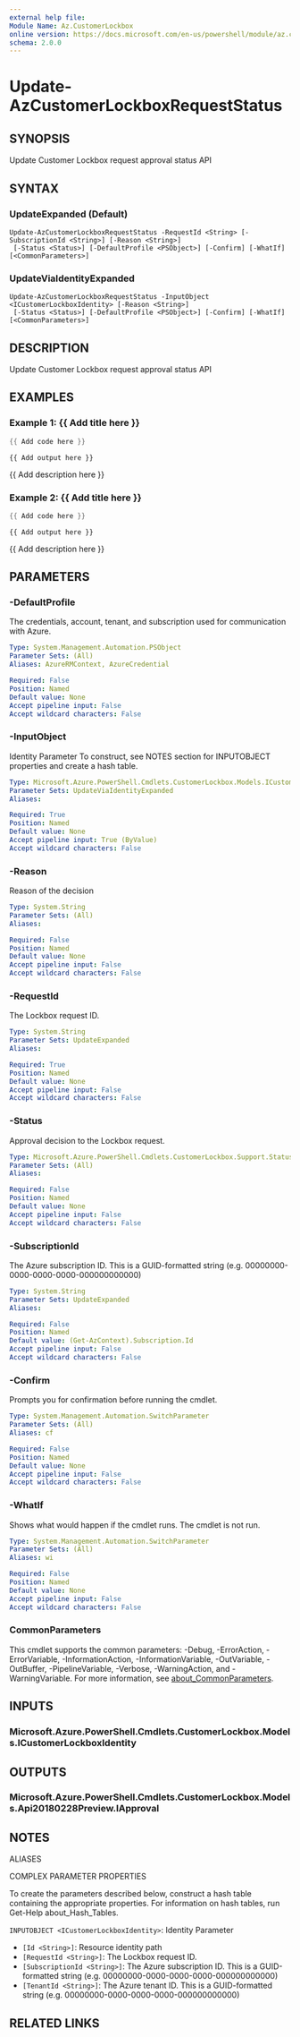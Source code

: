 ```yaml
---
external help file:
Module Name: Az.CustomerLockbox
online version: https://docs.microsoft.com/en-us/powershell/module/az.customerlockbox/update-azcustomerlockboxrequeststatus
schema: 2.0.0
---
```


# Update-AzCustomerLockboxRequestStatus

## SYNOPSIS
Update Customer Lockbox request approval status API

## SYNTAX

### UpdateExpanded (Default)
```
Update-AzCustomerLockboxRequestStatus -RequestId <String> [-SubscriptionId <String>] [-Reason <String>]
 [-Status <Status>] [-DefaultProfile <PSObject>] [-Confirm] [-WhatIf] [<CommonParameters>]
```

### UpdateViaIdentityExpanded
```
Update-AzCustomerLockboxRequestStatus -InputObject <ICustomerLockboxIdentity> [-Reason <String>]
 [-Status <Status>] [-DefaultProfile <PSObject>] [-Confirm] [-WhatIf] [<CommonParameters>]
```

## DESCRIPTION
Update Customer Lockbox request approval status API

## EXAMPLES

### Example 1: {{ Add title here }}
```powershell
{{ Add code here }}
```

```output
{{ Add output here }}
```

{{ Add description here }}

### Example 2: {{ Add title here }}
```powershell
{{ Add code here }}
```

```output
{{ Add output here }}
```

{{ Add description here }}

## PARAMETERS

### -DefaultProfile
The credentials, account, tenant, and subscription used for communication with Azure.

```yaml
Type: System.Management.Automation.PSObject
Parameter Sets: (All)
Aliases: AzureRMContext, AzureCredential

Required: False
Position: Named
Default value: None
Accept pipeline input: False
Accept wildcard characters: False
```

### -InputObject
Identity Parameter
To construct, see NOTES section for INPUTOBJECT properties and create a hash table.

```yaml
Type: Microsoft.Azure.PowerShell.Cmdlets.CustomerLockbox.Models.ICustomerLockboxIdentity
Parameter Sets: UpdateViaIdentityExpanded
Aliases:

Required: True
Position: Named
Default value: None
Accept pipeline input: True (ByValue)
Accept wildcard characters: False
```

### -Reason
Reason of the decision

```yaml
Type: System.String
Parameter Sets: (All)
Aliases:

Required: False
Position: Named
Default value: None
Accept pipeline input: False
Accept wildcard characters: False
```

### -RequestId
The Lockbox request ID.

```yaml
Type: System.String
Parameter Sets: UpdateExpanded
Aliases:

Required: True
Position: Named
Default value: None
Accept pipeline input: False
Accept wildcard characters: False
```

### -Status
Approval decision to the Lockbox request.

```yaml
Type: Microsoft.Azure.PowerShell.Cmdlets.CustomerLockbox.Support.Status
Parameter Sets: (All)
Aliases:

Required: False
Position: Named
Default value: None
Accept pipeline input: False
Accept wildcard characters: False
```

### -SubscriptionId
The Azure subscription ID.
This is a GUID-formatted string (e.g.
00000000-0000-0000-0000-000000000000)

```yaml
Type: System.String
Parameter Sets: UpdateExpanded
Aliases:

Required: False
Position: Named
Default value: (Get-AzContext).Subscription.Id
Accept pipeline input: False
Accept wildcard characters: False
```

### -Confirm
Prompts you for confirmation before running the cmdlet.

```yaml
Type: System.Management.Automation.SwitchParameter
Parameter Sets: (All)
Aliases: cf

Required: False
Position: Named
Default value: None
Accept pipeline input: False
Accept wildcard characters: False
```

### -WhatIf
Shows what would happen if the cmdlet runs.
The cmdlet is not run.

```yaml
Type: System.Management.Automation.SwitchParameter
Parameter Sets: (All)
Aliases: wi

Required: False
Position: Named
Default value: None
Accept pipeline input: False
Accept wildcard characters: False
```

### CommonParameters
This cmdlet supports the common parameters: -Debug, -ErrorAction, -ErrorVariable, -InformationAction, -InformationVariable, -OutVariable, -OutBuffer, -PipelineVariable, -Verbose, -WarningAction, and -WarningVariable. For more information, see [about_CommonParameters](http://go.microsoft.com/fwlink/?LinkID=113216).

## INPUTS

### Microsoft.Azure.PowerShell.Cmdlets.CustomerLockbox.Models.ICustomerLockboxIdentity

## OUTPUTS

### Microsoft.Azure.PowerShell.Cmdlets.CustomerLockbox.Models.Api20180228Preview.IApproval

## NOTES

ALIASES

COMPLEX PARAMETER PROPERTIES

To create the parameters described below, construct a hash table containing the appropriate properties. For information on hash tables, run Get-Help about_Hash_Tables.


`INPUTOBJECT <ICustomerLockboxIdentity>`: Identity Parameter
  - `[Id <String>]`: Resource identity path
  - `[RequestId <String>]`: The Lockbox request ID.
  - `[SubscriptionId <String>]`: The Azure subscription ID. This is a GUID-formatted string (e.g. 00000000-0000-0000-0000-000000000000)
  - `[TenantId <String>]`: The Azure tenant ID. This is a GUID-formatted string (e.g. 00000000-0000-0000-0000-000000000000)

## RELATED LINKS


